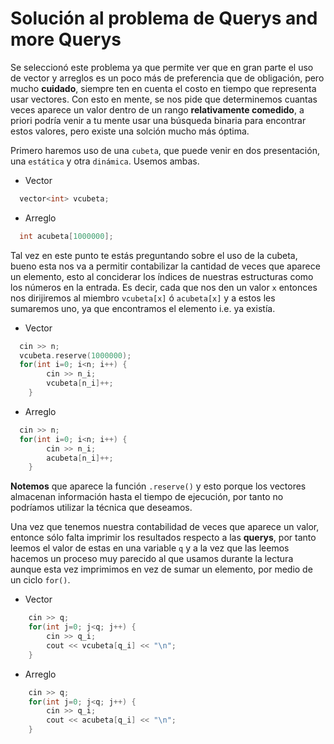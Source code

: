 # Solución al problema de Querys and more Querys 

Se seleccionó este problema ya que permite ver que en gran parte el uso de vector y arreglos es un poco más de preferencia que de obligación, pero mucho 
**cuidado**, siempre ten en cuenta el costo en tiempo que representa usar vectores. Con esto en mente, se nos pide que determinemos cuantas veces aparece un 
valor dentro de un rango **relativamente comedido**, a priori podría venir a tu mente usar una búsqueda binaria para encontrar estos valores, pero existe 
una solción mucho más óptima. 

Primero haremos uso de una `cubeta`, que puede venir en dos presentación, una `estática` y otra `dinámica`. Usemos ambas. 

+ Vector

```C++
  vector<int> vcubeta;
```

+ Arreglo

```C++
  int acubeta[1000000];
```

Tal vez en este punto te estás preguntando sobre el uso de la cubeta, bueno esta nos va a permitir contabilizar la cantidad de veces que aparece un elemento, esto
al conciderar los índices de nuestras estructuras como los números en la entrada. Es decir, cada que nos den un valor `x` entonces nos dirijiremos al miembro
`vcubeta[x]` ó `acubeta[x]` y a estos les sumaremos uno, ya que encontramos el elemento i.e. ya existía. 

+ Vector

```C++
  cin >> n;
  vcubeta.reserve(1000000);
  for(int i=0; i<n; i++) {
		cin >> n_i;
		vcubeta[n_i]++;
	}
```

+ Arreglo 

```C++ 
  cin >> n;
  for(int i=0; i<n; i++) {
		cin >> n_i;
		acubeta[n_i]++;
	}
```

**Notemos** que aparece la función `.reserve()` y esto porque los vectores almacenan información hasta el tiempo de ejecución, por tanto no podríamos utilizar 
la técnica que deseamos. 

Una vez que tenemos nuestra contabilidad de veces que aparece un valor, entonce sólo falta imprimir los resultados respecto a las **querys**, por tanto
leemos el valor de estas en una variable `q` y a la vez que las leemos hacemos un proceso muy parecido al que usamos durante la lectura
aunque esta vez imprimimos en vez de sumar un elemento, por medio de un ciclo `for()`.

+ Vector 

```C++
  	cin >> q;
	for(int j=0; j<q; j++) {
		cin >> q_i;
		cout << vcubeta[q_i] << "\n";
	}
```
+ Arreglo

```C++
  	cin >> q;
	for(int j=0; j<q; j++) {
		cin >> q_i;
		cout << acubeta[q_i] << "\n";
	}
```


